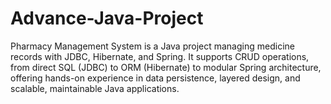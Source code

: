 # Advance-Java-Project
Pharmacy Management System is a Java project managing medicine records with JDBC, Hibernate, and Spring. It supports CRUD operations, from direct SQL (JDBC) to ORM (Hibernate) to modular Spring architecture, offering hands-on experience in data persistence, layered design, and scalable, maintainable Java applications.
